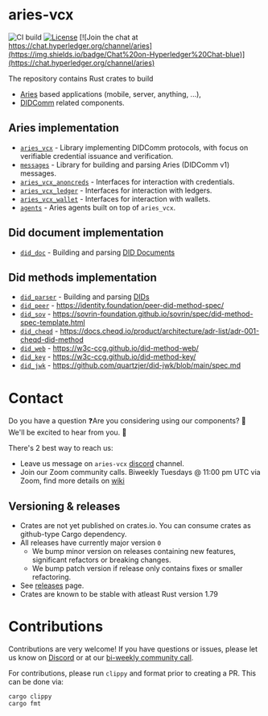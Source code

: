 # aries-vcx

![CI build](https://github.com/hyperledger/aries-vcx/workflows/CI/badge.svg)
[![License](https://img.shields.io/badge/License-Apache%202.0-blue.svg)](https://opensource.org/licenses/Apache-2.0)
[![Join the chat at https://chat.hyperledger.org/channel/aries](https://img.shields.io/badge/Chat%20on-Hyperledger%20Chat-blue)](https://chat.hyperledger.org/channel/aries)

The repository contains Rust crates to build

- [Aries](https://github.com/hyperledger/aries-rfcs/) based applications (mobile, server, anything, ...),
- [DIDComm](https://didcomm.org/) related components.

## Aries implementation

- [`aries_vcx`](aries/aries_vcx) - Library implementing DIDComm protocols, with focus on verifiable credential issuance and verification.
- [`messages`](aries/messages) - Library for building and parsing Aries (DIDComm v1) messages.
- [`aries_vcx_anoncreds`](aries/aries_vcx_anoncreds) - Interfaces for interaction with credentials.
- [`aries_vcx_ledger`](aries/aries_vcx_ledger) - Interfaces for interaction with ledgers.
- [`aries_vcx_wallet`](aries/aries_vcx_wallet) - Interfaces for interaction with wallets.
- [`agents`](aries/agents) - Aries agents built on top of `aries_vcx`.

## Did document implementation

- [`did_doc`](did_core/did_doc) - Building and parsing [DID Documents](https://w3c.github.io/did-core/)

## Did methods implementation

- [`did_parser`](did_core/did_parser_nom) - Building and parsing [DIDs](https://w3c.github.io/did-core/)
- [`did_peer`](did_core/did_methods/did_peer) - https://identity.foundation/peer-did-method-spec/
- [`did_sov`](did_core/did_methods/did_resolver_sov) - https://sovrin-foundation.github.io/sovrin/spec/did-method-spec-template.html
- [`did_cheqd`](did_core/did_methods/did_cheqd) - https://docs.cheqd.io/product/architecture/adr-list/adr-001-cheqd-did-method
- [`did_web`](did_core/did_methods/did_resolver_web) - https://w3c-ccg.github.io/did-method-web/
- [`did_key`](did_core/did_methods/did_key) - https://w3c-ccg.github.io/did-method-key/
- [`did_jwk`](did_core/did_methods/did_jwk) - https://github.com/quartzjer/did-jwk/blob/main/spec.md

# Contact

Do you have a question ❓Are you considering using our components? 🚀 We'll be excited to hear from you. 👋

There's 2 best way to reach us:

- Leave us message on `aries-vcx` [discord](https://discord.com/channels/905194001349627914/955480822675308604) channel.
- Join our Zoom community calls. Biweekly Tuesdays @ 11:00 pm UTC via Zoom, find more details on [wiki](https://wiki.hyperledger.org/display/ARIES/Community+calls)

## Versioning & releases

- Crates are not yet published on crates.io. You can consume crates as github-type Cargo dependency.
- All releases have currently major version `0`
  - We bump minor version on releases containing new features, significant refactors or breaking changes.
  - We bump patch version if release only contains fixes or smaller refactoring.
- See [releases](https://github.com/hyperledger/aries-vcx/releases) page.
- Crates are known to be stable with atleast Rust version 1.79

# Contributions

Contributions are very welcome! If you have questions or issues, please let us know on [Discord](https://chat.hyperledger.org/channel/aries) or at our [bi-weekly community call](https://wiki.hyperledger.org/display/ARIES/Community+calls).

For contributions, please run `clippy` and format prior to creating a PR. This can be done via:

```
cargo clippy
cargo fmt
```

